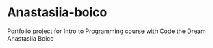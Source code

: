 # Anastasiia-boico

Portfolio project for Intro to Programming course with Code the Dream
Anastasiia Boico
